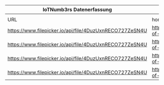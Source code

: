 |IoTNumb3rs Datenerfassung|||||||||||
| ---- | ---- | ---- | ---- | ---- | ---- | ---- | ---- | ---- | ---- | ---- |
||||||||||||
|URL|home_url|filename|device_class|device_count|market_class|market_volume|prognosis_year|publication_year|authorship_class|Dropbox folder|
|https://www.filepicker.io/api/file/4DuzUxnRECO727ZeSN4U|https://academy.ehacking.net/blog/5430/internet-of-things-security-issues|file1_IoT_security_Issues.jpg|device|500000000|||2003|2011|Blogger|Pattoho/20181211-1810|
|https://www.filepicker.io/api/file/4DuzUxnRECO727ZeSN4U|https://academy.ehacking.net/blog/5430/internet-of-things-security-issues|file1_IoT_security_Issues.jpg|device|12500000000|||2010|||Pattoho/20181211-1810|
|https://www.filepicker.io/api/file/4DuzUxnRECO727ZeSN4U|https://academy.ehacking.net/blog/5430/internet-of-things-security-issues|file1_IoT_security_Issues.jpg|device|25000000000|||2015|||Pattoho/20181211-1810|
|https://www.filepicker.io/api/file/4DuzUxnRECO727ZeSN4U|https://academy.ehacking.net/blog/5430/internet-of-things-security-issues|file1_IoT_security_Issues.jpg|device|50000000000|||2020|||Pattoho/20181211-1810|
